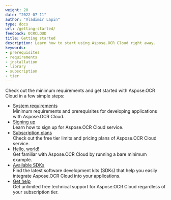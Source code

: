 ```yaml
---
weight: 20
date: "2022-07-11"
author: "Vladimir Lapin"
type: docs
url: /getting-started/
feedback: OCRCLOUD
title: Getting started
description: Learn how to start using Aspose.OCR Cloud right away.
keywords:
- prerequisites
- requirements
- installation
- library
- subscription
- tier
---
```


Check out the minimum requirements and get started with Aspose.OCR Cloud in a few simple steps:

- [System requirements](/ocr/system-requirements/)  
  Minimum requirements and prerequisites for developing applications with Aspose.OCR Cloud.
- [Signing up](/ocr//sign-up/)  
  Learn how to sign up for Aspose.OCR Cloud service.
- [Subscription plans](/ocr//subscription/)  
  Check out the free tier limits and pricing plans of Aspose.OCR Cloud service.
- [Hello, world!](/ocr/hello-world/)  
  Get familiar with Aspose.OCR Cloud by running a bare minimum example.
- [Available SDKs](/ocr/available-sdks/)  
  Find the latest software development kits (SDKs) that help you easily integrate Aspose.OCR Cloud into your applications.
- [Get help](/ocr/get-help/)  
  Get unlimited free technical support for Aspose.OCR Cloud regardless of your subscription tier.
